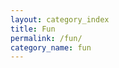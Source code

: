 ```yaml
---
layout: category_index
title: Fun
permalink: /fun/
category_name: fun
---
```

<!-- another group for posts -->
